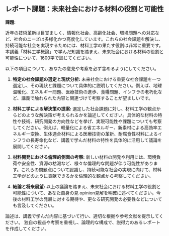 ## レポート課題：未来社会における材料の役割と可能性

**課題:**

近年の技術革新は目覚ましく、情報化社会、高齢化社会、環境問題への対応など、社会のニーズは多様化かつ高度化しています。これらの社会課題を解決し、持続可能な社会を実現するためには、材料工学の果たす役割は非常に重要です。本講義「材料工学概論」で学んだ知識を踏まえ、未来社会における材料の役割と可能性について、1600字で論じてください。

以下の項目について、あなたの意見や考察を必ず含めるようにしてください。

1. **特定の社会課題の選定と現状分析:** 未来社会における重要な社会課題を一つ選定し、その現状と課題について具体的に説明してください。例えば、地球温暖化、エネルギー問題、医療技術の進歩、食糧問題、インフラの老朽化など、講義で触れられた内容と関連づけて考察することが望ましいです。

2. **材料工学による解決策の提案:** 選定した社会課題に対し、材料工学の観点からどのような解決策が考えられるかを論述してください。具体的な材料の特性や技術、研究開発の方向性などを挙げ、実現可能性や課題についても考察してください。例えば、軽量化による省エネルギー、新素材による高効率エネルギー変換、生体適合材料による医療技術の革新、耐腐食性材料によるインフラの長寿命化など、講義で学んだ材料の特性を具体的に活用して議論を展開してください。

3. **材料開発における倫理的側面の考察:**  新しい材料の開発や利用には、環境負荷や安全性、資源の枯渇など、様々な倫理的な問題が伴う可能性があります。これらの問題点について認識し、持続可能な社会の実現に向けて、材料工学がどのように貢献できるかを倫理的な観点から考察してください。

4. **結論と将来展望:**  以上の議論を踏まえ、未来社会における材料工学の役割と可能性について、あなた自身の見 opinion見解を明確に述べてください。今後の材料工学の発展に対する期待や、更なる研究開発の必要性などについても言及してください。


論述は、講義で学んだ内容に基づいて行い、適切な根拠や参考文献を提示してください。  独自の視点や考察を重視し、論理的な構成で、説得力のあるレポートを作成してください。
